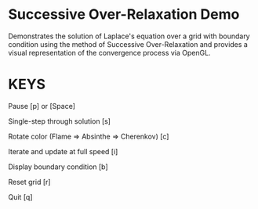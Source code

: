 Successive Over-Relaxation Demo
===============================

Demonstrates the solution of Laplace's equation over a grid with boundary
condition using the method of Successive Over-Relaxation and provides a
visual representation of the convergence process via OpenGL.


KEYS
====

Pause						[p] or [Space]

Single-step through solution			[s]

Rotate color (Flame => Absinthe => Cherenkov)	[c]

Iterate and update at full speed		[i]

Display boundary condition			[b]

Reset grid					[r]

Quit						[q]
